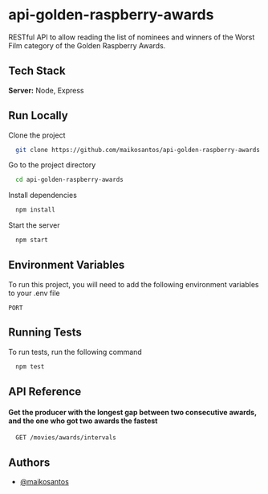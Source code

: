 # api-golden-raspberry-awards

RESTful API to allow reading the list of nominees and winners of the Worst Film category of the Golden Raspberry Awards.

## Tech Stack

**Server:** Node, Express

## Run Locally

Clone the project

```bash
  git clone https://github.com/maikosantos/api-golden-raspberry-awards.git
```

Go to the project directory

```bash
  cd api-golden-raspberry-awards
```

Install dependencies

```bash
  npm install
```

Start the server

```bash
  npm start
```

## Environment Variables

To run this project, you will need to add the following environment variables to your .env file

`PORT`

## Running Tests

To run tests, run the following command

```bash
  npm test
```

## API Reference

#### Get the producer with the longest gap between two consecutive awards, and the one who got two awards the fastest

```http
  GET /movies/awards/intervals
```

## Authors

- [@maikosantos](https://github.com/maikosantos)
